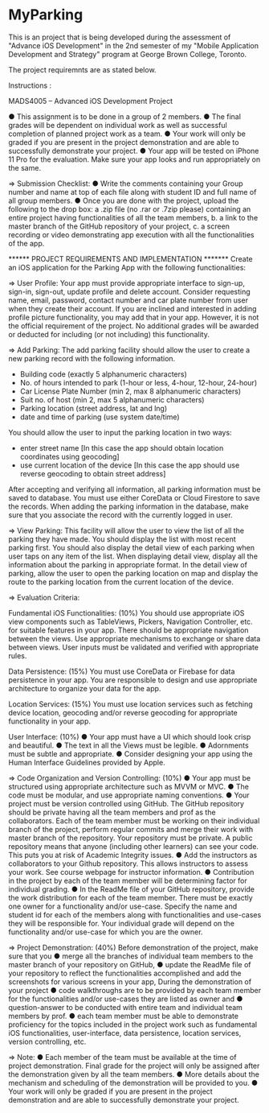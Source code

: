 # MyParking

This is an project that is being developed during the assessment of "Advance iOS Development" in the 2nd semester of my "Mobile Application Development and Strategy" program at George Brown College, Toronto. 

The project requiremnts are as stated below.

Instructions :

MADS4005 – Advanced iOS Development Project

● This assignment is to be done in a group of 2 members.
● The final grades will be dependent on individual work as well as successful completion of planned
project work as a team.
● Your work will only be graded if you are present in the project demonstration and are able to successfully demonstrate your project.
● Your app will be tested on iPhone 11 Pro for the evaluation. Make sure your app looks and run appropriately on the same.

=> Submission Checklist:
● Write the comments containing your Group number and name at top of each file along with student ID and full name of all group members.
● Once you are done with the project, upload the following to the drop box:
    a .zip file (no .rar or .7zip please) containing an entire project having functionalities of all the team members,
    b. a link to the master branch of the GitHub repository of your project,
    c. a screen recording or video demonstrating app execution with all the functionalities of
    the app.

****** PROJECT REQUIREMENTS AND IMPLEMENTATION *******
Create an iOS application for the Parking App with the following functionalities:

=> User Profile:
Your app must provide appropriate interface to sign-up, sign-in, sign-out, update profile and delete account. Consider requesting name, email, password, contact number and car plate number from user when they create their account.
If you are inclined and interested in adding profile picture functionality, you may add that in your app. However, it is not the official requirement of the project. No additional grades will be awarded or deducted for including (or not including) this functionality.

=> Add Parking:
The add parking facility should allow the user to create a new parking record with the following information.
- Building code (exactly 5 alphanumeric characters)
- No. of hours intended to park (1-hour or less, 4-hour, 12-hour, 24-hour)
- Car License Plate Number (min 2, max 8 alphanumeric characters)
- Suit no. of host (min 2, max 5 alphanumeric characters)
- Parking location (street address, lat and lng)
- date and time of parking (use system date/time)

You should allow the user to input the parking location in two ways:
- enter street name [In this case the app should obtain location coordinates using geocoding]
- use current location of the device [In this case the app should use reverse geocoding to obtain street address]

After accepting and verifying all information, all parking information must be saved to database. 
You must use either CoreData or Cloud Firestore to save the records. 
When adding the parking information in the database, make sure that you associate the record with the currently logged in user.

=> View Parking:
This facility will allow the user to view the list of all the parking they have made. 
You should display the list with most recent parking first. 
You should also display the detail view of each parking when user taps on any item of the list. 
When displaying detail view, display all the information about the parking in appropriate format. 
In the detail view of parking, allow the user to open the parking location on map and display the route to the parking location from the current location of the device.

=> Evaluation Criteria:

Fundamental iOS Functionalities: (10%)
You should use appropriate iOS view components such as TableViews, Pickers, Navigation Controller, etc. for suitable features in your app. There should be appropriate navigation between the views. 
Use appropriate mechanisms to exchange or share data between views. User inputs must be validated and verified with appropriate rules.

Data Persistence: (15%)
You must use CoreData or Firebase for data persistence in your app. 
You are responsible to design and use appropriate architecture to organize your data for the app.

Location Services: (15%)
You must use location services such as fetching device location, geocoding and/or reverse geocoding for appropriate functionality in your app.

User Interface: (10%)
● Your app must have a UI which should look crisp and beautiful.
● The text in all the Views must be legible.
● Adornments must be subtle and appropriate.
● Consider designing your app using the Human Interface Guidelines provided by Apple.

=> Code Organization and Version Controlling: (10%)
● Your app must be structured using appropriate architecture such as MVVM or MVC.
● The code must be modular, and use appropriate naming conventions.
● Your project must be version controlled using GitHub. The GitHub repository should be
private having all the team members and prof as the collaborators. 
Each of the team member must be working on their individual branch of the project, perform regular commits and merge their work with master branch of the repository. 
Your repository must be private. A public repository means that anyone (including other learners) can see your code.
This puts you at risk of Academic Integrity issues.
● Add the instructors as collaborators to your Github repository. This allows instructors to assess your work. See course webpage for instructor information.
● Contribution in the project by each of the team member will be determining factor for individual grading.
● In the ReadMe file of your GitHub repository, provide the work distribution for each of the team member. There must be exactly one owner for a functionality and/or use-case. Specify the name and student id for each of the members along with functionalities and use-cases they will be responsible for. Your individual grade will depend on the functionality and/or use-case for which you are the owner.

=> Project Demonstration: (40%)
Before demonstration of the project, make sure that you
● merge all the branches of individual team members to the master branch of your repository
on GitHub,
● update the ReadMe file of your repository to reflect the functionalities accomplished and add
the screenshots for various screens in your app, During the demonstration of your project
● code walkthroughs are to be provided by each team member for the functionalities and/or use-cases they are listed as owner and
● question-answer to be conducted with entire team and individual team members by prof.
● each team member must be able to demonstrate proficiency for the topics included in the project work such as fundamental iOS functionalities, user-interface, data persistence,
location services, version controlling, etc.

=> Note:
● Each member of the team must be available at the time of project demonstration. Final grade for the project will only be assigned after the demonstration given by all the team members. ● More details about the mechanism and scheduling of the demonstration will be provided to
you.
● Your work will only be graded if you are present in the project demonstration and are able
to successfully demonstrate your project.
